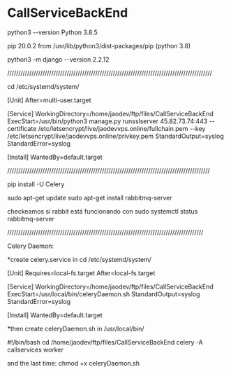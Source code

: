 # CallServiceBackEnd

python3 --version Python 3.8.5

pip 20.0.2 from /usr/lib/python3/dist-packages/pip (python 3.8)

python3 -m django --version 2.2.12

/////////////////////////////////////////////////////////////////////////////////////////////

cd /etc/systemd/system/

[Unit] After=multi-user.target

[Service] WorkingDirectory=/home/jaodev/ftp/files/CallServiceBackEnd ExecStart=/usr/bin/python3 manage.py runsslserver 45.82.73.74:443 --certificate /etc/letsencrypt/live/jaodevvps.online/fullchain.pem --key /etc/letsencrypt/live/jaodevvps.online/privkey.pem StandardOutput=syslog StandardError=syslog

[Install] WantedBy=default.target

////////////////////////////////////////////////////////////////////////////////////////////

pip install -U Celery

sudo apt-get update sudo apt-get install rabbitmq-server

checkeamos si rabbit está funcionando con sudo systemctl status rabbitmq-server

/////////////////////////////////////////////////////////////////////////////////////////

Celery Daemon:

*create celery.service in cd /etc/systemd/system/

[Unit] Requires=local-fs.target After=local-fs.target

[Service] WorkingDirectory=/home/jaodev/ftp/files/CallServiceBackEnd ExecStart=/usr/local/bin/celeryDaemon.sh StandardOutput=syslog StandardError=syslog

[Install] WantedBy=default.target

*then create celeryDaemon.sh in /usr/local/bin/

#!/bin/bash cd /home/jaodev/ftp/files/CallServiceBackEnd celery -A callservices worker

and the last time: chmod +x celeryDaemon.sh
